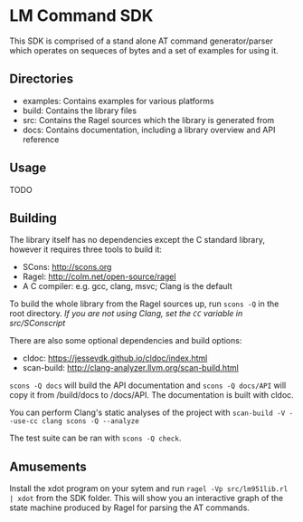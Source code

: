 LM Command SDK
==============

This SDK is comprised of a stand alone AT command generator/parser which operates on sequeces of bytes and a set of examples for using it.

Directories
-----------

- examples: Contains examples for various platforms
- build: Contains the library files 
- src: Contains the Ragel sources which the library is generated from
- docs: Contains documentation, including a library overview and API reference

Usage
-----

TODO

Building
--------

The library itself has no dependencies except the C standard library, however it requires three tools to build it:

- SCons: http://scons.org
- Ragel: http://colm.net/open-source/ragel
- A C compiler: e.g. gcc, clang, msvc; Clang is the default

To build the whole library from the Ragel sources up, run `scons -Q` in the root directory.
*If you are not using Clang, set the `CC` variable in src/SConscript*

There are also some optional dependencies and build options:

- cldoc: https://jessevdk.github.io/cldoc/index.html 
- scan-build: http://clang-analyzer.llvm.org/scan-build.html

`scons -Q docs` will build the API documentation and `scons -Q docs/API` will copy it from /build/docs to /docs/API. The documentation is built with cldoc.

You can perform Clang's static analyses of the project with `scan-build -V --use-cc clang scons -Q --analyze`

The test suite can be ran with `scons -Q check`.

Amusements
----------

Install the xdot program on your sytem and run `ragel -Vp src/lm951lib.rl | xdot` from the SDK folder. This will show you an interactive graph of the state machine produced by Ragel for parsing the AT commands.
